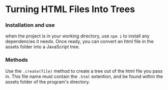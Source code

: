 # Turning HTML Files Into Trees

### Installation and use

when the project is in your working directory, use `npm i` to install any dependencies it needs. Once ready, you can convert an html file in the assets folder into a JavaScript tree.

### Methods

Use the `.create(file)` method to create a tree out of the html file you pass in. This file name must contain the `.html` extention, and be found within the assets folder of the program's directory.
